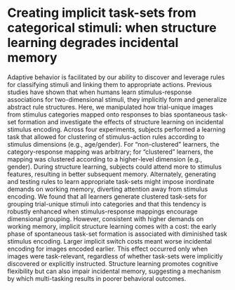 # Creating implicit task-sets from categorical stimuli: when structure learning degrades incidental memory

Adaptive behavior is facilitated by our ability to discover and leverage rules for classifying stimuli and linking them to appropriate actions. Previous studies have shown that when humans learn stimulus-response associations for two-dimensional stimuli, they implicitly form and generalize abstract rule structures. Here, we manipulated how trial-unique images from stimulus categories mapped onto responses to bias spontaneous task-set formation and investigate the effects of structure learning on incidental stimulus encoding. Across four experiments, subjects performed a learning task that allowed for clustering of stimulus-action rules according to stimulus dimensions (e.g., age/gender). For “non-clustered” learners, the category-response mapping was arbitrary; for “clustered” learners, the mapping was clustered according to a higher-level dimension (e.g., gender). During structure learning, subjects could attend more to stimulus features, resulting in better subsequent memory. Alternately, generating and testing rules to learn appropriate task-sets might impose inordinate demands on working memory, diverting attention away from stimulus encoding. We found that all learners generate clustered task-sets for grouping trial-unique stimuli into categories and that this tendency is robustly enhanced when stimulus-response mappings encourage dimensional grouping. However, consistent with higher demands on working memory, implicit structure learning comes with a cost: the early phase of spontaneous task-set formation is associated with diminished task stimulus encoding. Larger implicit switch costs meant worse incidental encoding for images encoded earlier. This effect occurred only when images were task-relevant, regardless of whether task-sets were implicitly discovered or explicitly instructed. Structure learning promotes cognitive flexibility but can also impair incidental memory, suggesting a mechanism by which multi-tasking results in poorer behavioral outcomes.
